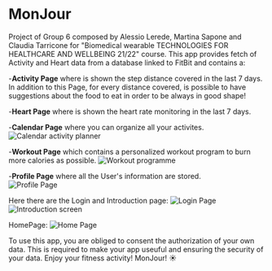 # MonJour
Project of Group 6 composed by Alessio Lerede, Martina Sapone and Claudia Tarricone for "Biomedical wearable TECHNOLOGIES FOR HEALTHCARE AND WELLBEING 21/22" course.  This app provides fetch of Activity and Heart data from a database linked to FitBit and contains a: 


-**Activity Page** where is shown the step distance covered in the last 7 days. 
In addition to this Page, for every distance covered, is possible to have suggestions about the food to eat in order to be always in good shape! 


-**Heart Page** where is shown the heart rate monitoring in the last 7 days. 


-**Calendar Page** where you can organize all your activites.
![Calendar activity planner](https://user-images.githubusercontent.com/100702412/176897744-6ad0e263-e65d-41c5-a261-d54520c73ca6.jpg)


-**Workout Page** which contains a personalized workout program to burn more calories as possible. 
![Workout programme](https://user-images.githubusercontent.com/100702412/176897889-33edd564-bd6e-4ba2-8adf-73c981471d89.jpg)


-**Profile Page** where all the User's information are stored.  
![Profile Page](https://user-images.githubusercontent.com/100702412/176897918-70e17490-6fed-4183-bc53-82e1be1ed044.jpg)

Here there are the Login and Introduction page:
![Login Page](https://user-images.githubusercontent.com/100702412/176897953-c79d2210-2025-4030-b48f-eca7319b4e3d.jpg)
![Introduction screen](https://user-images.githubusercontent.com/100702412/176897965-7a61cdab-9c84-46da-8275-38b75da0dc5a.jpg)


HomePage:
![Home Page](https://user-images.githubusercontent.com/100702412/176897992-997827dc-06f1-4d6f-a880-934eaf812091.jpg)


To use this app, you are obliged to consent the authorization of your own data. This is required to make your app useuful and ensuring the security of your data.  Enjoy your fitness activity! MonJour! ☀️


